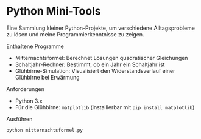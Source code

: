 # Python Mini-Tools 

Eine Sammlung kleiner Python-Projekte, um verschiedene Alltagsprobleme zu lösen und meine Programmierkenntnisse zu zeigen.

Enthaltene Programme
- Mitternachtsformel: Berechnet Lösungen quadratischer Gleichungen
- Schaltjahr-Rechner: Bestimmt, ob ein Jahr ein Schaltjahr ist
- Glühbirne-Simulation: Visualisiert den Widerstandsverlauf einer Glühbirne bei Erwärmung

Anforderungen
- Python 3.x
- Für die Glühbirne: `matplotlib` (installierbar mit `pip install matplotlib`)

Ausführen
```bash
python mitternachtsformel.py

